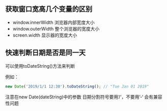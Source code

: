 ## 获取窗口宽高几个变量的区别

- window.innerWidth 浏览器内部宽度大小
- window.outerWidth 整个浏览器的宽度大小
- screen.width 显示器的宽度大小

## 快速判断日期是否是同一天

可以使用toDateString()方法来判断

例如：

``` javascript
new Date('2019/1/1 12:30').toDateString(); // "Tue Jan 01 2019"
```

注意在new Date(dateString)中的参数 日期分割符号要用’/‘，不要用’-‘ 会有兼容性问题
